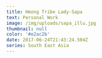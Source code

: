 ```yaml
---
title: Hmong Tribe Lady-Sapa
text: Personal Work
image: /img/uploads/sapa_illu.jpg
thumbnail: null
color: '#e2ac2b'
date: 2017-06-24T21:43:24.504Z
series: South East Asia
---
```


